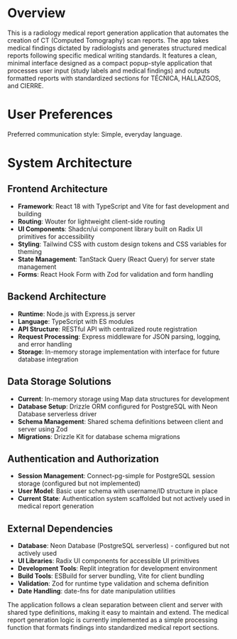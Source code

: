 # Overview

This is a radiology medical report generation application that automates the creation of CT (Computed Tomography) scan reports. The app takes medical findings dictated by radiologists and generates structured medical reports following specific medical writing standards. It features a clean, minimal interface designed as a compact popup-style application that processes user input (study labels and medical findings) and outputs formatted reports with standardized sections for TÉCNICA, HALLAZGOS, and CIERRE.

# User Preferences

Preferred communication style: Simple, everyday language.

# System Architecture

## Frontend Architecture
- **Framework**: React 18 with TypeScript and Vite for fast development and building
- **Routing**: Wouter for lightweight client-side routing
- **UI Components**: Shadcn/ui component library built on Radix UI primitives for accessibility
- **Styling**: Tailwind CSS with custom design tokens and CSS variables for theming
- **State Management**: TanStack Query (React Query) for server state management
- **Forms**: React Hook Form with Zod for validation and form handling

## Backend Architecture
- **Runtime**: Node.js with Express.js server
- **Language**: TypeScript with ES modules
- **API Structure**: RESTful API with centralized route registration
- **Request Processing**: Express middleware for JSON parsing, logging, and error handling
- **Storage**: In-memory storage implementation with interface for future database integration

## Data Storage Solutions
- **Current**: In-memory storage using Map data structures for development
- **Database Setup**: Drizzle ORM configured for PostgreSQL with Neon Database serverless driver
- **Schema Management**: Shared schema definitions between client and server using Zod
- **Migrations**: Drizzle Kit for database schema migrations

## Authentication and Authorization
- **Session Management**: Connect-pg-simple for PostgreSQL session storage (configured but not implemented)
- **User Model**: Basic user schema with username/ID structure in place
- **Current State**: Authentication system scaffolded but not actively used in medical report generation

## External Dependencies
- **Database**: Neon Database (PostgreSQL serverless) - configured but not actively used
- **UI Libraries**: Radix UI components for accessible UI primitives
- **Development Tools**: Replit integration for development environment
- **Build Tools**: ESBuild for server bundling, Vite for client bundling
- **Validation**: Zod for runtime type validation and schema definition
- **Date Handling**: date-fns for date manipulation utilities

The application follows a clean separation between client and server with shared type definitions, making it easy to maintain and extend. The medical report generation logic is currently implemented as a simple processing function that formats findings into standardized medical report sections.